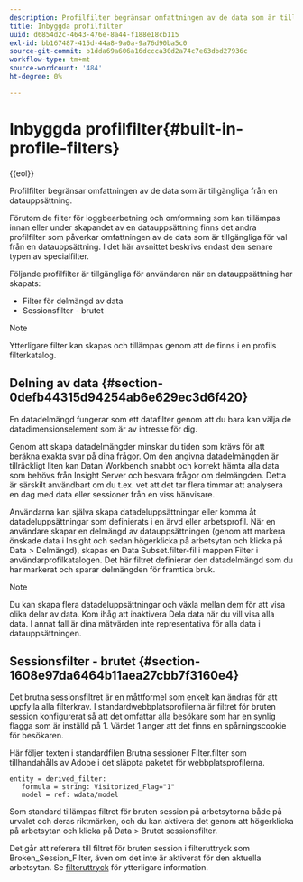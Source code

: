```yaml
---
description: Profilfilter begränsar omfattningen av de data som är tillgängliga från en datauppsättning.
title: Inbyggda profilfilter
uuid: d6854d2c-4643-476e-8a44-f188e18cb115
exl-id: bb167487-415d-44a8-9a0a-9a76d90ba5c0
source-git-commit: b1dda69a606a16dccca30d2a74c7e63dbd27936c
workflow-type: tm+mt
source-wordcount: '484'
ht-degree: 0%

---
```


# Inbyggda profilfilter{#built-in-profile-filters}

{{eol}}

Profilfilter begränsar omfattningen av de data som är tillgängliga från en datauppsättning.

Förutom de filter för loggbearbetning och omformning som kan tillämpas innan eller under skapandet av en datauppsättning finns det andra profilfilter som påverkar omfattningen av de data som är tillgängliga för val från en datauppsättning. I det här avsnittet beskrivs endast den senare typen av specialfilter.

Följande profilfilter är tillgängliga för användaren när en datauppsättning har skapats:

* Filter för delmängd av data
* Sessionsfilter - brutet

>[!NOTE]
>
>Ytterligare filter kan skapas och tillämpas genom att de finns i en profils filterkatalog.

## Delning av data {#section-0defb44315d94254ab6e629ec3d6f420}

En datadelmängd fungerar som ett datafilter genom att du bara kan välja de datadimensionselement som är av intresse för dig.

Genom att skapa datadelmängder minskar du tiden som krävs för att beräkna exakta svar på dina frågor. Om den angivna datadelmängden är tillräckligt liten kan Datan Workbench snabbt och korrekt hämta alla data som behövs från Insight Server och besvara frågor om delmängden. Detta är särskilt användbart om du t.ex. vet att det tar flera timmar att analysera en dag med data eller sessioner från en viss hänvisare.

Användarna kan själva skapa datadeluppsättningar eller komma åt datadeluppsättningar som definierats i en ärvd eller arbetsprofil. När en användare skapar en delmängd av datauppsättningen (genom att markera önskade data i Insight och sedan högerklicka på arbetsytan och klicka på Data > Delmängd), skapas en Data Subset.filter-fil i mappen Filter i användarprofilkatalogen. Det här filtret definierar den datadelmängd som du har markerat och sparar delmängden för framtida bruk.

>[!NOTE]
>
>Du kan skapa flera datadeluppsättningar och växla mellan dem för att visa olika delar av data. Kom ihåg att inaktivera Dela data när du vill visa alla data. I annat fall är dina mätvärden inte representativa för alla data i datauppsättningen.

## Sessionsfilter - brutet {#section-1608e97da6464b11aea27cbb7f3160e4}

Det brutna sessionsfiltret är en måttformel som enkelt kan ändras för att uppfylla alla filterkrav. I standardwebbplatsprofilerna är filtret för bruten session konfigurerat så att det omfattar alla besökare som har en synlig flagga som är inställd på 1. Värdet 1 anger att det finns en spårningscookie för besökaren.

Här följer texten i standardfilen Brutna sessioner Filter.filter som tillhandahålls av Adobe i det släppta paketet för webbplatsprofilerna.

```
entity = derived_filter:
   formula = string: Visitorized_Flag="1"
   model = ref: wdata/model
```

Som standard tillämpas filtret för bruten session på arbetsytorna både på urvalet och deras riktmärken, och du kan aktivera det genom att högerklicka på arbetsytan och klicka på Data > Brutet sessionsfilter.

Det går att referera till filtret för bruten session i filteruttryck som Broken_Session_Filter, även om det inte är aktiverat för den aktuella arbetsytan. Se [filteruttryck](https://experienceleague.adobe.com/docs/data-workbench/using/client/t-open-ins.html#Syntax_for_Identifiers) för ytterligare information.
